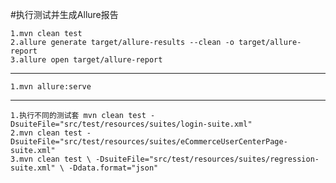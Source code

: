 
#执行测试并生成Allure报告

    1.mvn clean test
    2.allure generate target/allure-results --clean -o target/allure-report
    3.allure open target/allure-report
---------------------------------------
    1.mvn allure:serve
---------------------------------------
    1.执行不同的测试套 mvn clean test -DsuiteFile="src/test/resources/suites/login-suite.xml"
    2.mvn clean test -DsuiteFile="src/test/resources/suites/eCommerceUserCenterPage-suite.xml"
    3.mvn clean test \ -DsuiteFile="src/test/resources/suites/regression-suite.xml" \ -Ddata.format="json"



